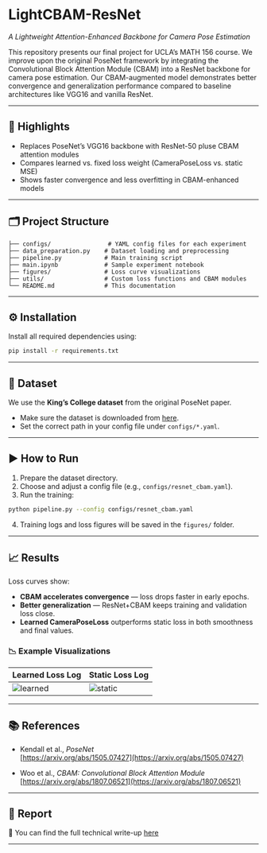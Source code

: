 # LightCBAM-ResNet  
*A Lightweight Attention-Enhanced Backbone for Camera Pose Estimation*

This repository presents our final project for UCLA’s MATH 156 course. We improve upon the original PoseNet framework by integrating the Convolutional Block Attention Module (CBAM) into a ResNet backbone for camera pose estimation. Our CBAM-augmented model demonstrates better convergence and generalization performance compared to baseline architectures like VGG16 and vanilla ResNet.

---

## 🚀 Highlights

- Replaces PoseNet’s VGG16 backbone with ResNet-50 pluse CBAM attention modules 
- Compares learned vs. fixed loss weight (CameraPoseLoss vs. static MSE)  
- Shows faster convergence and less overfitting in CBAM-enhanced models  

---

## 🗂️ Project Structure

```
├── configs/                # YAML config files for each experiment
├── data_preparation.py    # Dataset loading and preprocessing
├── pipeline.py            # Main training script
├── main.ipynb             # Sample experiment notebook
├── figures/               # Loss curve visualizations
├── utils/                 # Custom loss functions and CBAM modules
└── README.md              # This documentation
```

---

## ⚙️ Installation

Install all required dependencies using:

```bash
pip install -r requirements.txt
```

---

## 📂 Dataset

We use the **King’s College dataset** from the original PoseNet paper.

- Make sure the dataset is downloaded from [here](https://www.repository.cam.ac.uk/items/53788265-cb98-42ee-b85b-7a0cbc8eddb3).  
- Set the correct path in your config file under `configs/*.yaml`.

---

## ▶️ How to Run

1. Prepare the dataset directory.  
2. Choose and adjust a config file (e.g., `configs/resnet_cbam.yaml`).  
3. Run the training:

```bash
python pipeline.py --config configs/resnet_cbam.yaml
```

4. Training logs and loss figures will be saved in the `figures/` folder.

---

## 📈 Results

Loss curves show:

- **CBAM accelerates convergence** — loss drops faster in early epochs.  
- **Better generalization** — ResNet+CBAM keeps training and validation loss close.  
- **Learned CameraPoseLoss** outperforms static loss in both smoothness and final values.

### 📉 Example Visualizations

| Learned Loss Log | Static Loss Log |
|------------------|-----------------|
| ![learned](figures/Learned_Loss_Logarithmic.png) | ![static](figures/Static_Loss_Logarithmic.png) |

---


## 📚 References

- Kendall et al., *PoseNet*  
  [https://arxiv.org/abs/1505.07427](https://arxiv.org/abs/1505.07427)

- Woo et al., *CBAM: Convolutional Block Attention Module*  
  [https://arxiv.org/abs/1807.06521](https://arxiv.org/abs/1807.06521)

---

## 📎 Report

📄 You can find the full technical write-up [here](file:///Users/yuertang/Downloads/Math_156%20(2).pdf)

---

